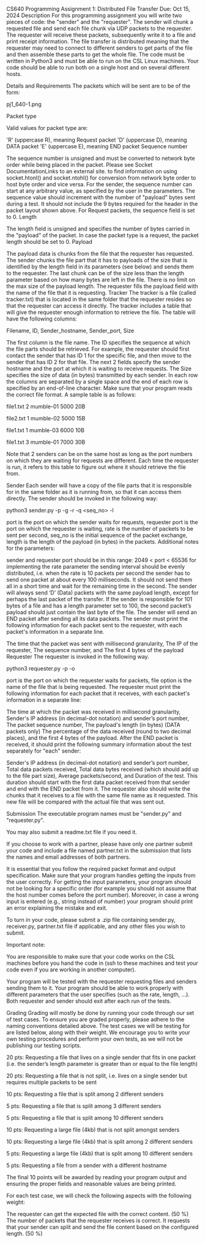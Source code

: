 CS640 Programming Assignment 1: Distributed File Transfer
Due: Oct 15, 2024
Description
For this programming assignment you will write two pieces of code: the "sender" and the "requester". The sender will chunk a requested file and send each file chunk via UDP packets to the requester. The requester will receive these packets, subsequently write it to a file and print receipt information. The file transfer is distributed meaning that the requester may need to connect to different senders to get parts of the file and then assemble these parts to get the whole file. The code must be written in Python3 and must be able to run on the CSL Linux machines. Your code should be able to run both on a single host and on several different hosts.

Details and Requirements
The packets which will be sent are to be of the form:

pj1_640-1.png

Packet type

Valid values for packet type are:

'R' (uppercase R), meaning Request packet
'D' (uppercase D), meaning DATA packet
'E' (uppercase E), meaning END packet
Sequence number

The sequence number is unsigned and must be converted to network byte order while being placed in the packet. Please see Socket DocumentationLinks to an external site.  to find information on using socket.htonl() and socket.ntohl() for conversion from network byte order to host byte order and vice versa.
For the sender, the sequence number can start at any arbitrary value, as specified by the user in the parameters. The sequence value should increment with the number of "payload" bytes sent during a test. It should not include the 9 bytes required for the header in the packet layout shown above.
For Request packets, the sequence field is set to 0.
Length

The length field is unsigned and specifies the number of bytes carried in the "payload" of the packet.
In case the packet type is a request, the packet length should be set to 0.
Payload

The payload data is chunks from the file that the requester has requested. The sender chunks the file part that it has to payloads of the size that is identified by the length field in its parameters (see below) and sends them to the requester. The last chunk can be of the size less than the length parameter based on how many bytes are left in the file.
There is no limit on the max size of the payload length.
The requester fills the payload field with the name of the file that it is requesting.
Tracker
The tracker is a file (called tracker.txt) that is located in the same folder that the requester resides so that the requester can access it directly. The tracker includes a table that will give the requester enough information to retrieve the file. The table will have the following columns:

Filename, ID, Sender_hostname, Sender_port, Size

The first column is the file name.
The ID specifies the sequence at which the file parts should be retrieved. For example, the requester should first contact the sender that has ID 1 for the specific file, and then move to the sender that has ID 2 for that file.
The next 2 fields specify the sender hostname and the port at which it is waiting to receive requests.
The Size specifies the size of data (in bytes) transmitted by each sender.
In each row the columns are separated by a single space and the end of each row is specified by an end-of-line character. Make sure that your program reads the correct file format. A sample table is as follows:

file1.txt 2 mumble-01 5000 20B

file2.txt 1 mumble-02 5000 15B

file1.txt 1 mumble-03 6000 10B

file1.txt 3 mumble-01 7000 30B

Note that 2 senders can be on the same host as long as the port numbers on which they are waiting for requests are different. Each time the requester is run, it refers to this table to figure out where it should retrieve the file from.

Sender
Each sender will have a copy of the file parts that it is responsible for in the same folder as it is running from, so that it can access them directly. The sender should be invoked in the following way:

 python3 sender.py -p <port> -g <requester port> -r <rate> -q <seq_no> -l <length>

port is the port on which the sender waits for requests,
requester port is the port on which the requester is waiting,
rate is the number of packets to be sent per second,
seq_no is the initial sequence of the packet exchange,
length is the length of the payload (in bytes) in the packets.
Additional notes for the parameters:

sender and requester port should be in this range: 2049 < port < 65536
for implementing the rate parameter the sending interval should be evenly distributed, i.e. when the rate is 10 packets per second the sender has to send one packet at about every 100 milliseconds. It should not send them all in a short time and wait for the remaining time in the second.
The sender will always send ‘D’ (Data) packets with the same payload length, except for perhaps the last packet of the transfer. If the sender is responsible for 101 bytes of a file and has a length parameter set to 100, the second packet’s payload should just contain the last byte of the file.
The sender will send an END packet after sending all its data packets.
The sender must print the following information for each packet sent to the requester, with each packet's information in a separate line.

The time that the packet was sent with millisecond granularity,
The IP of the requester,
The sequence number, and
The first 4 bytes of the payload
Requester
The requester is invoked in the following way.

 python3 requester.py -p <port> -o <file option>

port is the port on which the requester waits for packets,
file option is the name of the file that is being requested.
The requester must print the following information for each packet that it receives, with each packet's information in a separate line:

The time at which the packet was received in millisecond granularity,
Sender's IP address (in decimal-dot notation) and sender’s port number,
The packet sequence number,
The payload's length (in bytes)
(DATA packets only) The percentage of the data received (round to two decimal places), and
the first 4 bytes of the payload.
After the END packet is received, it should print the following summary information about the test separately for "each" sender:

Sender's IP address (in decimal-dot notation) and sender’s port number,
Total data packets received,
Total data bytes received (which should add up to the file part size),
Average packets/second, and
Duration of the test. This duration should start with the first data packet received from that sender and end with the END packet from it.
The requester also should write the chunks that it receives to a file with the same file name as it requested. This new file will be compared with the actual file that was sent out.

Submission
The executable program names must be "sender.py" and "requester.py".

You may also submit a readme.txt file if you need it.

If you choose to work with a partner, please have only one partner submit your code and include a file named partner.txt in the submission that lists the names and email addresses of both partners. 

It is essential that you follow the required packet format and output specification. Make sure that your program handles getting the inputs from the user correctly. For getting the input parameters, your program should not be looking for a specific order (for example you should not assume that the host number comes before the port number). Moreover, in case a wrong input is entered (e.g., string instead of number) your program should print an error explaining the mistake and exit.

To turn in your code, please submit a .zip file containing sender.py, receiver.py, partner.txt file if applicable, and any other files you wish to submit.

Important note:

You are responsible to make sure that your code works on the CSL machines before you hand the code in (ssh to these machines and test your code even if you are working in another computer).

Your program will be tested with the requester requesting files and senders sending them to it. Your program should be able to work properly with different parameters that the user specifies (such as the rate, length, ...). Both requester and sender should exit after each run of the tests.

Grading
Grading will mostly be done by running your code through our set of test cases. To ensure you are graded properly, please adhere to the naming conventions detailed above. The test cases we will be testing for are listed below, along with their weight. We encourage you to write your own testing procedures and perform your own tests, as we will not be publishing our testing scripts. 

20 pts: Requesting a file that lives on a single sender that fits in one packet (i.e. the sender’s length parameter is greater than or equal to the file length)

20 pts: Requesting a file that is not split, i.e. lives on a single sender but requires multiple packets to be sent

10 pts: Requesting a file that is split among 2 different senders

  5 pts: Requesting a file that is split among 3 different senders

  5 pts: Requesting a file that is split among 10 different senders

10 pts: Requesting a large file (4kb) that is not split amongst senders

10 pts: Requesting a large file (4kb) that is split among 2 different senders

  5 pts: Requesting a large file (4kb) that is split among 10 different senders

  5 pts: Requesting a file from a sender with a different hostname

The final 10 points will be awarded by reading your program output and ensuring the proper fields and reasonable values are being printed.

For each test case, we will check the following aspects with the following weight: 

The requester can get the expected file with the correct content. (50 %)
The number of packets that the requester receives is correct. It requests that your sender can split and send the file content based on the configured length. (50 %)
